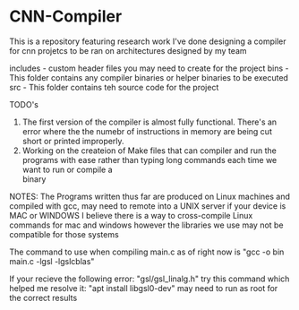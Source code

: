 # CNN-Compiler
This is a repository featuring research work I've done designing a compiler for cnn projetcs to be ran on architectures designed by my team

includes - custom header files you may need to create for the project 
bins - This folder contains any compiler binaries or helper binaries to be executed
src - This folder contains teh source code for the project

TODO's
  1.  The first version of the compiler is almost fully functional. There's an error where the the numebr of instructions in memory are being cut short or printed 
     improperly.
  2.  Working on the createion of Make files that can compiler and run the programs with ease rather than typing long commands each time we want to run or compile a     
     binary
     
 NOTES:
  The Programs written thus far are produced on Linux machines and compiled with gcc, may need to remote into a UNIX server if your device is MAC or WINDOWS
    I believe there is a way to cross-compile Linux commands for mac and windows however the libraries we use may not be compatible for those systems
  
  The command to use when compiling main.c as of right now is "gcc -o bin main.c -lgsl -lgslcblas"
  
  If your recieve the following error: "gsl/gsl_linalg.h" 
    try this command which helped me resolve it: "apt install libgsl0-dev"
    may need to run as root for the correct results
